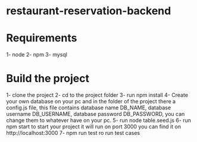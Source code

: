 # restaurant-reservation-backend

# Requirements
1- node
2- npm
3- mysql

# Build the project

1- clone the project
2- cd to the project folder 
3- run npm install
4- Create your own database on your pc and in the folder of the project there a config.js file, this file contains database name DB_NAME, database username DB_USERNAME,
database password DB_PASSWORD, you can change them to whatever have on your pc.
5- run node table.seed.js
6- run npm start to start your project it will run on port 3000 you can find it on http://localhost:3000
7- npm run test ro run test cases
